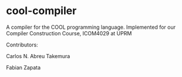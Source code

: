 cool-compiler
=============

A compiler for the COOL programming language. Implemented for our Compiler Construction Course, ICOM4029 at UPRM

Contributors:

Carlos N. Abreu Takemura

Fabian Zapata